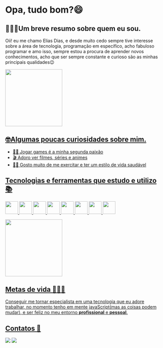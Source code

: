 # Opa, tudo bom?😄
## 👨🏻‍💻Um breve resumo sobre quem eu sou. 
Oii! eu me chamo Elias Dias, e desde muito cedo sempre tive interesse sobre a área de tecnologia, programação em específico, acho fabuloso programar e amo isso, sempre estou a procura de aprender novos conhecimentos, acho que ser sempre constante e curioso são as minhas principais qualidades😉

<div>
<a href="https://github.com/Elias-Dias-De-Araujo">
<img height="180em" src="https://github-readme-stats.vercel.app/api?username=Elias-Dias-De-Araujo&show_icons=true&theme=dracula&include_all_commits=true&count_private=true"/>
</div>

## 🤓Algumas poucas curiosidades sobre mim.

- 🧙🏻 Jogar games é a minha segunda paixão
- 🎬 Adoro ver filmes, séries e animes 
- 💪🏻 Gosto muito de me exercitar e ter um estilo de vida saudável


## Tecnologias e ferramentas que estudo e utilizo 📚
<img src="https://cdn.jsdelivr.net/gh/devicons/devicon/icons/flutter/flutter-original.svg" width="40" height="40"/> <img src="https://cdn.jsdelivr.net/gh/devicons/devicon/icons/react/react-original.svg" width="40" height="40"/> <img src="https://cdn.jsdelivr.net/gh/devicons/devicon/icons/vuejs/vuejs-original.svg" width="40" height="40"/> <img src="https://cdn.jsdelivr.net/gh/devicons/devicon/icons/nodejs/nodejs-original.svg" width="40" height="40"/> <img src="https://cdn.jsdelivr.net/gh/devicons/devicon/icons/graphql/graphql-plain.svg" width="40" height="40"/> <img src="https://cdn.jsdelivr.net/gh/devicons/devicon/icons/adonisjs/adonisjs-original.svg" width="40" height="40"/> <img src="https://cdn.jsdelivr.net/gh/devicons/devicon/icons/firebase/firebase-plain.svg" width="40" height="40"/> <img src="https://cdn.jsdelivr.net/gh/devicons/devicon/icons/python/python-original.svg"  width="40" height="40"/>


<div>
<a href="https://github.com/Elias-Dias-De-Araujo">
<img height="180em" src="https://github-readme-stats.vercel.app/api/top-langs/?username=Elias-Dias-De-Araujo&layout=compact&langs_count=7&theme=dracula"/>
</div>
  

## Metas de vida 🧑🏻‍🚀

Conseguir me tornar especialista em uma tecnologia que eu adore trabalhar, no momento tenho em mente javaScript(mas as coisas podem mudar), e ser feliz no meu entorno **profissional** e **pessoal**. 


## Contatos 💬
<div>
<a href = "mailto:eliasdiasdearaujo2@gmail.com"><img src="https://img.shields.io/badge/Gmail-D14836?style=for-the-badge&logo=gmail&logoColor=white" target="_blank"></a>
<a href="https://www.linkedin.com/in/elias-dias-7193361b7/" target="_blank"><img src="https://img.shields.io/badge/-LinkedIn-%230077B5?style=for-the-badge&logo=linkedin&logoColor=white" target="_blank"></a>   
</div>
